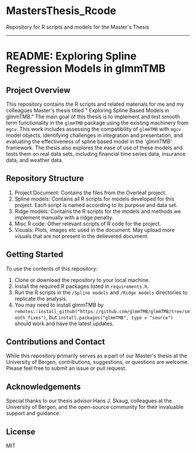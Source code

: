 # MastersThesis_Rcode
Repository for R scripts and models for the Master's Thesis

---

# README: Exploring Spline Regression Models in glmmTMB

## Project Overview

This repository contains the R scripts and related materials for me and my colleagues Master's thesis titled " Exploring Spline Based Models in glmmTMB." The main goal of this thesis is to implement and test smooth term functionality in the `glmmTMB` package using the existing machinery from `mgcv`. This work includes assessing the compatibility of `glmmTMB` with `mgcv` model objects, identifying challenges in integration and presentation, and evaluating the effectiveness of spline based model in the 'glmmTMB' framework. The thesis also explores the ease of use of these models and tests them on real data sets, including financial time series data, insurance data, and weather data.

## Repository Structure

1. Project Document: Contains the files from the Overleaf project.
2. Spline models: Contains all R scripts for models developed for this project. Each script is named according to its purpose and data set.
3. Ridge models: Contains the R scripts for the models and methods we implement manually with a ridge penalty.
4. Misc R code: Other relevant scripts of R code for the project.
5. Visuals: Plots, images etc used in the document. May upload more visuals that are not present in the delievered document.

## Getting Started

To use the contents of this repository:
1. Clone or download the repository to your local machine.
2. Install the required R packages listed in `requirements.R`.
3. Run the R scripts in the `/Spline models` and `/Ridge models` directories to replicate the analysis.
4. You may need to install glmmTMB by `remotes::install_github("https://github.com/glmmTMB/glmmTMB/tree/smooth_fixes")`, but
   `ìnstall.packages("glmmTMB", type = "source")` should work and have the latest updates.

## Contributions and Contact

While this repository primarily serves as a part of our Master's thesis at the University of Bergen, contributions, suggestions, or questions are welcome. Please feel free to submit an issue or pull request.

## Acknowledgements

Special thanks to our thesis advisor Hans J. Skaug, colleagues at the University of Bergen, and the open-source community for their invaluable support and guidance.

## License

MIT
